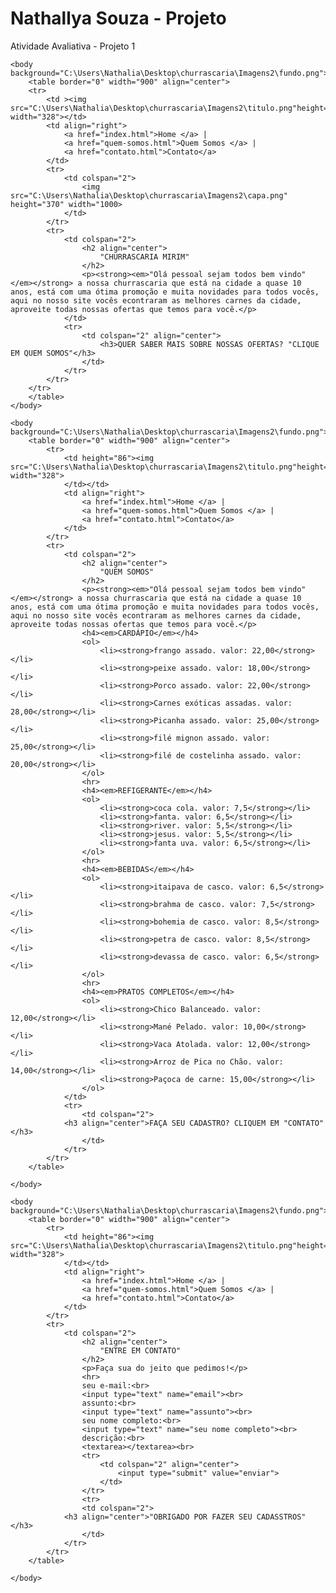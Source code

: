 # Nathallya Souza - Projeto
Atividade Avaliativa - Projeto 1
<html>
	<head>
		<meta charset="utf-8">
		<title>CHURRASCARIA</title>
	</head>

	<body background="C:\Users\Nathalia\Desktop\churrascaria\Imagens2\fundo.png">
		<table border="0" width="900" align="center">
		<tr>
			<td ><img src="C:\Users\Nathalia\Desktop\churrascaria\Imagens2\titulo.png"height="166" width="328"></td>
   			<td align="right">
				<a href="index.html">Home </a> |
				<a href="quem-somos.html">Quem Somos </a> |
				<a href="contato.html">Contato</a>
			</td>
			<tr>
				<td colspan="2">
					<img src="C:\Users\Nathalia\Desktop\churrascaria\Imagens2\capa.png"  height="370" width="1000>
				</td>
			</tr>
			<tr>
				<td colspan="2">
					<h2 align="center">
						"CHURRASCARIA MIRIM"
					</h2>
					<p><strong><em>"Olá pessoal sejam todos bem vindo"</em></strong> a nossa churrascaria que está na cidade a quase 10 anos, está com uma ótima promoção e muita novidades para todos vocês, aqui no nosso site vocês econtraram as melhores carnes da cidade, aproveite todas nossas ofertas que temos para você.</p>
				</td>
				<tr>
					<td colspan="2" align="center"> 
						<h3>QUER SABER MAIS SOBRE NOSSAS OFERTAS? "CLIQUE EM QUEM SOMOS"</h3>
					</td>
				</tr>
			</tr>
		</tr>
        </table>
	</body>
</html>
<html>
	<head>
		<meta charset="utf-8">
		<title>QUEM-SOMOS</title>
	</head>

	<body background="C:\Users\Nathalia\Desktop\churrascaria\Imagens2\fundo.png">
		<table border="0" width="900" align="center">
			<tr>
				<td height="86"><img src="C:\Users\Nathalia\Desktop\churrascaria\Imagens2\titulo.png"height="166" width="328">
				</td></td>
				<td align="right">
					<a href="index.html">Home </a> |
					<a href="quem-somos.html">Quem Somos </a> |
					<a href="contato.html">Contato</a>
				</td>
			</tr>
			<tr>
				<td colspan="2">
					<h2 align="center">
						"QUEM SOMOS"
					</h2>
					<p><strong><em>"Olá pessoal sejam todos bem vindo"</em></strong> a nossa churrascaria que está na cidade a quase 10 anos, está com uma ótima promoção e muita novidades para todos vocês, aqui no nosso site vocês econtraram as melhores carnes da cidade, aproveite todas nossas ofertas que temos para você.</p>
					<h4><em>CARDÁPIO</em></h4>
					<ol>
						<li><strong>frango assado. valor: 22,00</strong></li>
						<li><strong>peixe assado. valor: 18,00</strong></li>
						<li><strong>Porco assado. valor: 22,00</strong></li>
						<li><strong>Carnes exóticas assadas. valor: 28,00</strong></li>
						<li><strong>Picanha assado. valor: 25,00</strong></li>
						<li><strong>filé mignon assado. valor: 25,00</strong></li>
						<li><strong>filé de costelinha assado. valor: 20,00</strong></li>
					</ol>
					<hr>
					<h4><em>REFIGERANTE</em></h4>
					<ol>
						<li><strong>coca cola. valor: 7,5</strong></li>
						<li><strong>fanta. valor: 6,5</strong></li>
						<li><strong>river. valor: 5,5</strong></li>
						<li><strong>jesus. valor: 5,5</strong></li>
						<li><strong>fanta uva. valor: 6,5</strong></li>
					</ol>
					<hr>
					<h4><em>BEBIDAS</em></h4>
					<ol>
						<li><strong>itaipava de casco. valor: 6,5</strong></li>
						<li><strong>brahma de casco. valor: 7,5</strong></li>
						<li><strong>bohemia de casco. valor: 8,5</strong></li>
						<li><strong>petra de casco. valor: 8,5</strong></li>
						<li><strong>devassa de casco. valor: 6,5</strong></li>
					</ol>
					<hr>
					<h4><em>PRATOS COMPLETOS</em></h4>
					<ol>
						<li><strong>Chico Balanceado. valor: 12,00</strong></li>
						<li><strong>Mané Pelado. valor: 10,00</strong></li>
						<li><strong>Vaca Atolada. valor: 12,00</strong></li>
						<li><strong>Arroz de Pica no Chão. valor: 14,00</strong></li>
						<li><strong>Paçoca de carne: 15,00</strong></li>
					</ol>
				</td>
				<tr>
					<td colspan="2">
				<h3 align="center">FAÇA SEU CADASTRO? CLIQUEM EM "CONTATO"</h3>
					</td>
				</tr>
			</tr>
		</table>

	</body>
</html>
<html>
	<head>
		<meta charset="utf-8">
		<title>CONTATO</title>
	</head>

	<body background="C:\Users\Nathalia\Desktop\churrascaria\Imagens2\fundo.png">
		<table border="0" width="900" align="center">
			<tr>
				<td height="86"><img src="C:\Users\Nathalia\Desktop\churrascaria\Imagens2\titulo.png"height="166" width="328">
				</td></td>
				<td align="right">
					<a href="index.html">Home </a> |
					<a href="quem-somos.html">Quem Somos </a> |
					<a href="contato.html">Contato</a>
				</td>
			</tr>
			<tr>
				<td colspan="2">
					<h2 align="center">
						"ENTRE EM CONTATO"
					</h2>
					<p>Faça sua do jeito que pedimos!</p>
					<hr>
					seu e-mail:<br>
					<input type="text" name="email"><br>
					assunto:<br>
					<input type="text" name="assunto"><br>
					seu nome completo:<br>
					<input type="text" name="seu nome completo"><br>
					descrição:<br>
					<textarea></textarea><br>
					<tr>
						<td colspan="2" align="center">
							<input type="submit" value="enviar">
						</td>
					</tr>
					<tr>
					<td colspan="2">
				<h3 align="center">"OBRIGADO POR FAZER SEU CADASSTROS"</h3>
					</td>
				</tr>
			</tr>
		</table>

	</body>
</html>                                                                  
